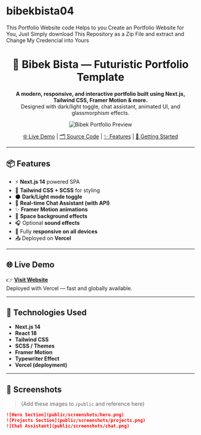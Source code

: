 # bibekbista04
This Portfolio  Website code Helps to you Create an Portfolio Website for  You, Just Simply download This Repository as a Zip File and extract and Change My Credencial  into Yours
<!--
SEO Keywords: Next.js Portfolio, Futuristic Web Design, Developer Portfolio Template, Bibek Bista
-->
<!-- 
SEO Keywords: bibekbista04 github, Bibek Bista portfolio, futuristic portfolio template, nextjs portfolio site, developer portfolio tailwind, animated portfolio, bibekbista git, personal portfolio template react
-->

<h1 align="center">🚀 Bibek Bista — Futuristic Portfolio Template</h1>

<p align="center">
  <b>A modern, responsive, and interactive portfolio built using Next.js, Tailwind CSS, Framer Motion & more.</b><br/>
  Designed with dark/light toggle, chat assistant, animated UI, and glassmorphism effects.
</p>

<p align="center">
  <img src="public/preview.png" alt="Bibek Portfolio Preview" />
</p>

<p align="center">
  <a href="https://bibekbista04.vercel.app" target="_blank">🌐 Live Demo</a> |
  <a href="https://github.com/Bibekbista0406/bibekbista04.git">🗂️ Source Code</a> |
  <a href="#📦-features">✨ Features</a> |
  <a href="#🚀-getting-started">🚀 Getting Started</a>
</p>

---

## 📦 Features

- ⚡ **Next.js 14** powered SPA
- 🎨 **Tailwind CSS + SCSS** for styling
- 🌑 **Dark/Light mode toggle**
- 🤖 **Real-time Chat Assistant (with API)**
- ✨ **Framer Motion animations**
- 💫 **Space background effects**
- 🎧 Optional **sound effects**
- 📱 Fully **responsive on all devices**
- 📤 Deployed on **Vercel**

---

## 🌐 Live Demo

👉 **[Visit Website](https://bibekbista04.vercel.app)**  
Deployed with Vercel — fast and globally available.

---

## 🧰 Technologies Used

- **Next.js 14**
- **React 18**
- **Tailwind CSS**
- **SCSS / Themes**
- **Framer Motion**
- **Typewriter Effect**
- **Vercel (deployment)**

---

## 📸 Screenshots

> (Add these images to `/public` and reference here)

```md
![Hero Section](public/screenshots/hero.png)
![Projects Section](public/screenshots/projects.png)
![Chat Assistant](public/screenshots/chat.png)

